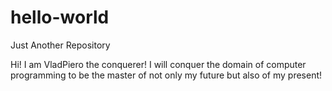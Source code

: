 # hello-world

Just Another Repository

Hi! I am VladPiero the conquerer!
I will conquer the domain of computer programming to be the master of not only my future but also of my present!
